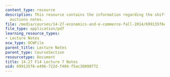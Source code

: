 ```yaml
---
content_type: resource
description: This resource contains the information regarding the shift away from
  auctions notes.
file: /media/courses/14-27-economics-and-e-commerce-fall-2014/699135f6e496722df404f5ac38098f72_MIT14_27F14_Lec7.pdf
file_type: application/pdf
learning_resource_types:
- Lecture Notes
ocw_type: OCWFile
parent_title: Lecture Notes
parent_type: CourseSection
resourcetype: Document
title: 14.27 F14 Lecture 7 Notes
uid: 699135f6-e496-722d-f404-f5ac38098f72
---
```

